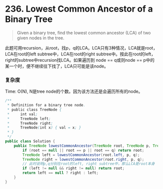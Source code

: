 # 236. Lowest Common Ancestor of a Binary Tree

> Given a binary tree, find the lowest common ancestor \(LCA\) of two given nodes in the tree.

此题可用recursion，从root，找p，q的LCA。LCA只有3种情况，LCA就是root，LCA在root的left subtree中，LCA在root的right subtree中。按此在root的left，right的subtree中recursion找LCA。如果遍历到 node == q或则node == p中的某一个时，便不继续往下找了，LCA只可能是该node。



### 复杂度

Time: O\(N\), N是tree node的个数。因为该方法还是会遍历所有的node。

```java
/**
 * Definition for a binary tree node.
 * public class TreeNode {
 *     int val;
 *     TreeNode left;
 *     TreeNode right;
 *     TreeNode(int x) { val = x; }
 * }
 */
public class Solution {
    public TreeNode lowestCommonAncestor(TreeNode root, TreeNode p, TreeNode q) {
        if (root == null || root == p || root == q) return root;
        TreeNode left = lowestCommonAncestor(root.left, p, q);
        TreeNode right = lowestCommonAncestor(root.right, p, q);
        // 此时说明p,q分别在root的left, right subtree中，那么LCA是root本身
        if (left != null && right != null) return root;
        return left == null ? right : left;
    }
}
```



